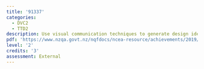 ```yaml
---
title: '91337'
categories:
  - DVC2
  - TTD2
description: Use visual communication techniques to generate design ideas
pdf: 'https://www.nzqa.govt.nz/nqfdocs/ncea-resource/achievements/2019/as91337.pdf'
level: '2'
credits: '3'
assessment: External
---
```


